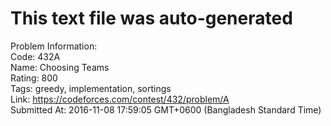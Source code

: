 # This text file was auto-generated  
  
Problem Information:  
Code: 432A  
Name: Choosing Teams  
Rating: 800  
Tags: greedy, implementation, sortings  
Link: https://codeforces.com/contest/432/problem/A  
Submitted At: 2016-11-08 17:59:05 GMT+0600 (Bangladesh Standard Time)  
